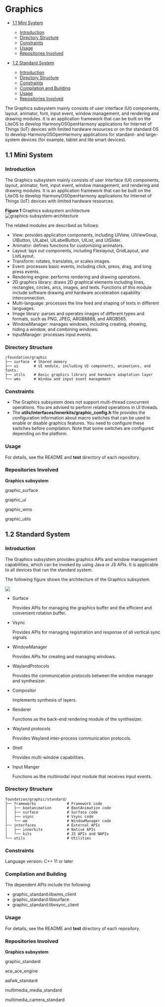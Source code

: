 # Graphics<a name="EN-US_TOPIC_0000001115588688"></a>

-   [1.1 Mini System](#section1346303311377)
    -   [Introduction](#section1165992615384)
    -   [Directory Structure](#section141331948134020)
    -   [Constraints](#section15729113104112)
    -   [Usage](#section812962919413)
    -   [Repositories Involved](#section12651205434115)

-   [1.2 Standard System](#section1249610812538)
    -   [Introduction](#section1374615251510)
    -   [Directory Structure](#section16751364713)
    -   [Constraints](#section126494189715)
    -   [Compilation and Building](#section883114292070)
    -   [Usage](#section1351214227564)
    -   [Repositories Involved](#section11578621131119)


The Graphics subsystem mainly consists of user interface \(UI\) components, layout, animator, font, input event, window management, and rendering and drawing modules. It is an application framework that can be built on the LiteOS to develop HarmonyOSOpenHarmony applications for Internet of Things \(IoT\) devices with limited hardware resources or on the standard OS to develop HarmonyOSOpenHarmony applications for standard- and large-system devices \(for example, tablet and lite smart devices\).

## 1.1 Mini System<a name="section1346303311377"></a>

### Introduction<a name="section1165992615384"></a>

The Graphics subsystem mainly consists of user interface \(UI\) components, layout, animator, font, input event, window management, and rendering and drawing modules. It is an application framework that can be built on the LiteOS to develop HarmonyOSOpenHarmony applications for Internet of Things \(IoT\) devices with limited hardware resources.

**Figure  1**  Graphics subsystem architecture<a name="fig16488143010409"></a>  
![](figures/graphics-subsystem-architecture.png "graphics-subsystem-architecture")

The related modules are described as follows:

-   View: provides application components, including UIView, UIViewGoup, UIButton, UILabel, UILabelButton, UIList, and UISlider.
-   Animator: defines functions for customizing animators.
-   Layout: lays out components, including Flexlayout, GridLayout, and ListLayout.
-   Transform: rotates, translates, or scales images.
-   Event: processes basic events, including click, press, drag, and long press events.
-   Rendering engine: performs rendering and drawing operations.
-   2D graphics library: draws 2D graphical elements including lines, rectangles, circles, arcs, images, and texts. Functions of this module include software drawing and hardware acceleration capability interconnection.
-   Multi-language: processes the line feed and shaping of texts in different languages.
-   Image library: parses and operates images of different types and formats, such as PNG, JPEG, ARGB8888, and ARGB565.
-   WindowManager: manages windows, including creating, showing, hiding a window, and combining windows.
-   InputManager: processes input events.

### Directory Structure<a name="section141331948134020"></a>

```
/foundation/graphic
├── surface  # Shared memory
├── ui       # UI module, including UI components, animations, and fonts.
├── utils    # Basic graphics library and hardware adaptation layer
└── wms      # Window and input event management
```

### Constraints<a name="section15729113104112"></a>

-   The Graphics subsystem does not support multi-thread concurrent operations. You are advised to perform related operations in UI threads.
-   The  **utils/interfaces/innerkits/graphic\_config.h**  file provides the configuration information about macro switches that can be used to enable or disable graphics features. You need to configure these switches before compilation. Note that some switches are configured depending on the platform.

### Usage<a name="section812962919413"></a>

For details, see the README and  **test**  directory of each repository.

### Repositories Involved<a name="section12651205434115"></a>

**Graphics subsystem**

graphic\_surface

graphic\_ui

graphic\_wms

graphic\_utils

## 1.2 Standard System<a name="section1249610812538"></a>

### Introduction<a name="section1374615251510"></a>

The Graphics subsystem provides graphics APIs and window management capabilities, which can be invoked by using Java or JS APIs. It is applicable to all devices that run the standard system.

The following figure shows the architecture of the Graphics subsystem.

![](figures/en-us_image_0000001115748590.png)

-   Surface

    Provides APIs for managing the graphics buffer and the efficient and convenient rotation buffer.

-   Vsync

    Provides APIs for managing registration and response of all vertical sync signals.

-   WindowManager

    Provides APIs for creating and managing windows.

-   WaylandProtocols

    Provides the communication protocols between the window manager and synthesizer.

-   Compositor

    Implements synthesis of layers.

-   Renderer

    Functions as the back-end rendering module of the synthesizer.

-   Wayland protocols

    Provides Wayland inter-process communication protocols.

-   Shell

    Provides multi-window capabilities.

-   Input Manger

    Functions as the multimodal input module that receives input events.


### Directory Structure<a name="section16751364713"></a>

```
foundation/graphic/standard/
├── frameworks              # Framework code
│   ├── bootanimation       # BootAnimation code
│   ├── surface             # Surface code
│   ├── vsync               # Vsync code
│   └── wm                  # WindowManager code
├── interfaces              # External APIs
│   ├── innerkits           # Native APIs
│   └── kits                # JS APIs and NAPIs
└── utils                   # Utilities
```

### Constraints<a name="section126494189715"></a>

Language version: C++ 11 or later

### Compilation and Building<a name="section883114292070"></a>

The dependent APIs include the following:

-   graphic\_standard:libwms\_client
-   graphic\_standard:libsurface
-   graphic\_standard:libvsync\_client

### Usage<a name="section1351214227564"></a>

For details, see the README and  **test**  directory of each repository.

### Repositories Involved<a name="section11578621131119"></a>

**Graphics subsystem**

graphic\_standard

ace\_ace\_engine

aafwk\_standard

multimedia\_media\_standard

multimedia\_camera\_standard

